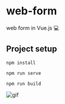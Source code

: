 # web-form
web form in Vue.js 💻

## Project setup
```
npm install
```

```
npm run serve
```

```
npm run build
```

<img src="/public/git.gif" alt="gif">